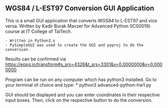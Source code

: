 ## WGS84 / L-EST97 Conversion GUI Application

This is a small GUI application that converts WGS84 to L-EST97 and vice versa.
Written by Kadir Burak Mavzer for Advanced Python (ICS0019) course at IT College
of TalTech.

    - Written in Python3.x
    - PySimpleGUI was used to create the GUI and pyproj to do the conversion.

Results can be confirmed via https://epsg.io/transform#s_srs=4326&t_srs=3301&x=0.0000000&y=0.0000000

Program can be run on any computer which has python3 installed.
Go to your terminal of choice and type:
    * python3 advanced-python-hw1.py

GUI should be displayed and you can enter coordinates in their respective input boxes.
Then, click on the respective button to do the conversion.
